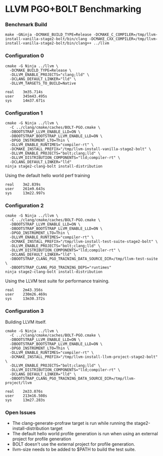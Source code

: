 # LLVM PGO+BOLT Benchmarking

### Benchmark Build

```
make -GNinja -DCMAKE_BUILD_TYPE=Release -DCMAKE_C_COMPILER=/tmp/llvm-install-vanilla-stage2-bolt/bin/clang -DCMAKE_CXX_COMPILER=/tmp/llvm-install-vanilla-stage2-bolt/bin/clang++ ../llvm
```

### Configuration 0

```shell
cmake -G Ninja ../llvm \
  -DCMAKE_BUILD_TYPE=Release \
  -DLLVM_ENABLE_PROJECTS="clang;lld" \
  -DCLANG_DEFAULT_LINKER="lld" \
  -DLLVM_TARGETS_TO_BUILD=Native
```

```
real    3m35.714s
user    345m43.495s
sys     14m37.671s
```

### Configuration 1

```shell
cmake -G Ninja ../llvm \
  -C ../clang/cmake/caches/BOLT-PGO.cmake \
  -DBOOTSTRAP_LLVM_ENABLE_LLD=ON \
  -DBOOTSTRAP_BOOTSTRAP_LLVM_ENABLE_LLD=ON \
  -DPGO_INSTRUMENT_LTO=Thin \
  -DLLVM_ENABLE_RUNTIMES="compiler-rt" \
  -DCMAKE_INSTALL_PREFIX="/tmp/llvm-install-vanilla-stage2-bolt" \
  -DLLVM_ENABLE_PROJECTS="bolt;clang;lld" \
  -DLLVM_DISTRIBUTION_COMPONENTS="lld;compiler-rt" \
  -DCLANG_DEFAULT_LINKER="lld"
ninja stage2-clang-bolt install-distribution
```

Using the default hello world perf training

```
real    3m2.839s
user    261m9.643s
sys     13m22.997s
```

### Configuration 2

```shell
cmake -G Ninja ../llvm \
  -C ../clang/cmake/caches/BOLT-PGO.cmake \
  -DBOOTSTRAP_LLVM_ENABLE_LLD=ON \
  -DBOOTSTRAP_BOOTSTRAP_LLVM_ENABLE_LLD=ON \
  -DPGO_INSTRUMENT_LTO=Thin \
  -DLLVM_ENABLE_RUNTIMES="compiler-rt" \
  -DCMAKE_INSTALL_PREFIX="/tmp/llvm-install-test-suite-stage2-bolt" \
  -DLLVM_ENABLE_PROJECTS="bolt;clang;lld" \
  -DLLVM_DISTRIBUTION_COMPONENTS="lld;compiler-rt" \
  -DCLANG_DEFAULT_LINKER="lld" \
  -DBOOTSTRAP_CLANG_PGO_TRAINING_DATA_SOURCE_DIR=/tmp/llvm-test-suite \
  -DBOOTSTRAP_CLANG_PGO_TRAINING_DEPS="runtimes"
ninja stage2-clang-bolt install-distribution
```

Using the LLVM test suite for performance training.

```
real    2m43.356s
user    230m26.469s
sys     13m30.372s
```

### Configuration 3

Building LLVM itself.

```shell
cmake -G Ninja ../llvm \
  -C ../clang/cmake/caches/BOLT-PGO.cmake \
  -DBOOTSTRAP_LLVM_ENABLE_LLD=ON \
  -DBOOTSTRAP_BOOTSTRAP_LLVM_ENABLE_LLD=ON \
  -DPGO_INSTRUMENT_LTO=Thin \
  -DLLVM_ENABLE_RUNTIMES="compiler-rt" \
  -DCMAKE_INSTALL_PREFIX="/tmp/llvm-install-llvm-project-stage2-bolt" \
  -DLLVM_ENABLE_PROJECTS="bolt;clang;lld" \
  -DLLVM_DISTRIBUTION_COMPONENTS="lld;compiler-rt" \
  -DCLANG_DEFAULT_LINKER="lld" \
  -DBOOTSTRAP_CLANG_PGO_TRAINING_DATA_SOURCE_DIR=/tmp/llvm-project/llvm
```

```
real    2m33.076s
user    213m16.508s
sys     13m27.283s
```

### Open Issues
* The clang-generate-profraw target is run while running the stage2-install-distribution target
* The default hello world profile generation is run when using an external project for profile generation
* BOLT doesn't use the external project for profile generation.
* llvm-size needs to be added to $PATH to build the test suite.
